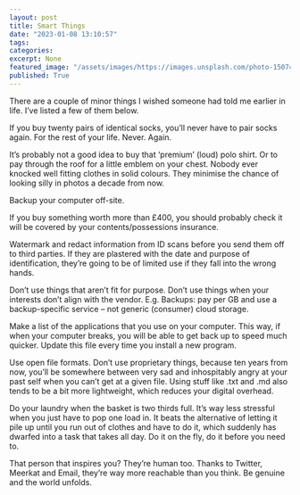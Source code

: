 ```yaml
---
layout: post
title: Smart Things
date: "2023-01-08 13:10:57"
tags:
categories:
excerpt: None
featured_image: "/assets/images/https://images.unsplash.com/photo-1507413245164-6160d8298b31?crop=entropy&cs=tinysrgb&fit=max&fm=jpg&ixid=MnwxMTc3M3wwfDF8c2VhcmNofDV8fGJyYWlufGVufDB8fHx8MTY3MzE4MzUyMA&ixlib=rb-4.0.3&q=80&w=2000"
published: True
---
```

There are a couple of minor things I wished someone had told me earlier in life. I’ve listed a few of them below.

If you buy twenty pairs of identical socks, you’ll never have to pair socks again. For the rest of your life. Never. Again.

It’s probably not a good idea to buy that ‘premium’ (loud) polo shirt. Or to pay through the roof for a little emblem on your chest. Nobody ever knocked well fitting clothes in solid colours. They minimise the chance of looking silly in photos a decade from now.

Backup your computer off-site.

If you buy something worth more than £400, you should probably check it will be covered by your contents/possessions insurance.

Watermark and redact information from ID scans before you send them off to third parties. If they are plastered with the date and purpose of identification, they’re going to be of limited use if they fall into the wrong hands.

Don’t use things that aren’t fit for purpose. Don’t use things when your interests don’t align with the vendor. E.g. Backups: pay per GB and use a backup-specific service – not generic (consumer) cloud storage.

Make a list of the applications that you use on your computer. This way, if when your computer breaks, you will be able to get back up to speed much quicker. Update this file every time you install a new program.

Use open file formats. Don’t use proprietary things, because ten years from now, you’ll be somewhere between very sad and inhospitably angry at your past self when you can’t get at a given file. Using stuff like .txt and .md also tends to be a bit more lightweight, which reduces your digital overhead.

Do your laundry when the basket is two thirds full. It’s way less stressful when you just have to pop one load in. It beats the alternative of letting it pile up until you run out of clothes and have to do it, which suddenly has dwarfed into a task that takes all day. Do it on the fly, do it before you need to.

That person that inspires you? They’re human too. Thanks to Twitter, Meerkat and Email, they’re way more reachable than you think. Be genuine and the world unfolds.
